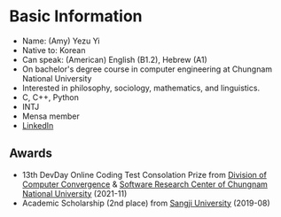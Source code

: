 # Basic Information
- Name\: (Amy) Yezu Yi
- Native to\: Korean
- Can speak\: (American) English (B1.2), Hebrew (A1)
- On bachelor's degree course in computer engineering at Chungnam National University
- Interested in philosophy, sociology, mathematics, and linguistics.
- C, C++, Python
- INTJ
- Mensa member
- [LinkedIn](https://www.linkedin.com/in/yezu-yi/)
## Awards
- 13th DevDay Online Coding Test Consolation Prize from [Division of Computer Convergence](https://computer.cnu.ac.kr/computer/index.do) & [Software Research Center of Chungnam National University](https://sorec.cnu.ac.kr/sorec/index.do) (2021-11)
- Academic Scholarship (2nd place) from [Sangji University](https://www.sangji.ac.kr/kor/index.do) (2019-08)
